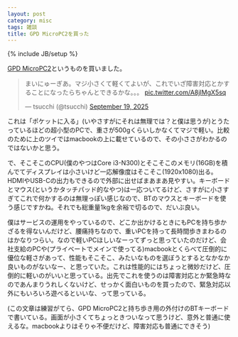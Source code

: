```yaml
---
layout: post
category: misc
tags: 雑談
title: GPD MicroPC2を買った
---
```

{% include JB/setup %}

[GPD MicroPC2](https://gpd-direct.jp/pages/gpd-micropc2)というものを買いました。

<blockquote class="twitter-tweet"><p lang="ja" dir="ltr">まいにゅーぎあ。マジ小さくて軽くてよいが、これでいざ障害対応とかすることになったらちゃんとできるかな。。。 <a href="https://t.co/A8jIMgX5sq">pic.twitter.com/A8jIMgX5sq</a></p>&mdash; tsucchi (@tsucchi) <a href="https://twitter.com/tsucchi/status/1968888728908107855?ref_src=twsrc%5Etfw">September 19, 2025</a></blockquote> <script async src="https://platform.twitter.com/widgets.js" charset="utf-8"></script>

これは「ポケットに入る」(いやさすがにそれは無理では？と僕は思うが)とうたっているほどの超小型のPCで、重さが500gくらいしかなくてマジで軽い。比較のために上のツイではmacbookの上に載せているので、その小ささがわかるのではないかと思う。

で、そこそこのCPU(僕のやつはCore i3-N300)とそこそこのメモリ(16GB)を積んでてディスプレイは小さいけど一応解像度はそこそこ(1920x1080)出る。HDMIやUSB-Cの出力もできるので外部に出せばまあまあ見やすい。キーボードとマウス(というかタッチパッド的なやつ)は一応ついてるけど、さすがに小さすぎてこれで何かするのは無理っぽい感じなので、BTのマウスとキーボードを使う感じですかね。それでも総重量1kgを余裕で切るので、だいぶ良い。

僕はサービスの運用をやっているので、どこか出かけるときにもPCを持ち歩かざるを得ないんだけど、腰痛持ちなので、重いPCを持って長時間歩きまわるのはかなりつらい。なので軽いPCほしいなーってずっと思っていたのだけど、会社支給のPCや(プライベートでメインで使ってる)macbookとくらべて圧倒的に優位な軽さがあって、性能もそこそこ、みたいなものを選ぼうとするとなかなか良いものがないなー、と思っていた。これは性能的にはちょっと微妙だけど、圧倒的に軽いのがいいと思っている。出先でこれを使うのは障害対応とか緊急時なのであんまりうれしくないけど、せっかく面白いものを買ったので、緊急対応以外にもいろいろ遊べるといいな、って思っている。

(この文章は練習がてら、GPD MicroPC2と持ち歩き用の外付けのBTキーボードで書いている。画面が小さくてちょっときついなって思うけど、意外と普通に使えるな。macbookよりはそりゃ不便だけど、障害対応も普通にできそう)
